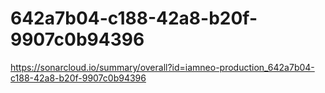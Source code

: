 # 642a7b04-c188-42a8-b20f-9907c0b94396
https://sonarcloud.io/summary/overall?id=iamneo-production_642a7b04-c188-42a8-b20f-9907c0b94396
